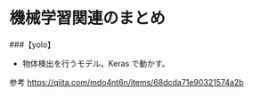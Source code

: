 # 機械学習関連のまとめ

###【yolo】
- 物体検出を行うモデル。Keras で動かす。

参考
https://qiita.com/mdo4nt6n/items/68dcda71e90321574a2b